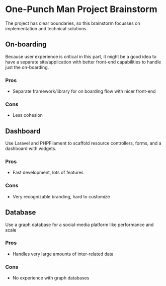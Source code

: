 # One-Punch Man Project Brainstorm

The project has clear boundaries, so this brainstorm focusses on implementation and
technical solutions.

## On-boarding

Because user experience is critical in this part, it might be a good idea to have a separate
site/application with better front-end capabilities to handle just the on-boarding.

### Pros

-   Separate framework/library for on boarding flow with nicer front-end

### Cons

-   Less cohesion

## Dashboard

Use Laravel and PHPFilament to scaffold resource controllers, forms, and a dashboard with
widgets.

### Pros

-   Fast development, lots of features

### Cons

-   Very recognizable branding, hard to customize


## Database

Use a graph database for a social-media platform like performance and scale

### Pros

- Handles very large amounts of inter-related data

### Cons

- No experience with graph databases
